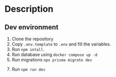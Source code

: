 # Description

## Dev environment

1. Clone the repository
2. Copy `.env.template` to `.env` and fill the variables.
3. Run `npm intall`.
4. Run database using `docker compose up -d`
5. Run migrations `npx prisma migrate dev`
<!-- 6. Run seed `npm run seed`
6. Clean LS of the browser -->
7. Run `npm run dev`
